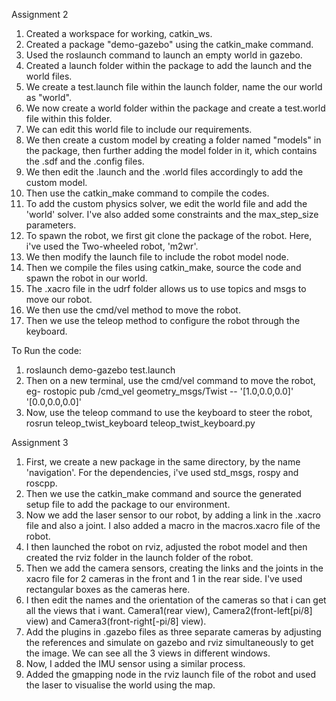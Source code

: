 Assignment 2

1. Created a workspace for working, catkin_ws.
2. Created a package "demo-gazebo" using the catkin_make command.
3. Used the roslaunch command to launch an empty world in gazebo.
4. Created a launch folder within the package to add the launch and the world files.
5. We create a test.launch file within the launch folder, name the our world as "world".
6. We now create a world folder within the package and create a test.world file within this folder.
7. We can edit this world file to include our requirements.
8. We then create a custom model by creating a folder named "models" in the package, then further adding the model folder in it, which contains the .sdf and the .config files.
9. We then edit the .launch and the .world files accordingly to add the custom model.
10. Then use the catkin_make command to compile the codes.
11. To add the custom physics solver, we edit the world file and add the 'world' solver. I've also added some constraints and the max_step_size parameters.
12. To spawn the robot, we first git clone the package of the robot. Here, i've used the Two-wheeled robot, 'm2wr'.
13. We then modify the launch file to include the robot model node.
14. Then we compile the files using catkin_make, source the code and spawn the robot in our world.
15. The .xacro file in the udrf folder allows us to use topics and msgs to move our robot.
16. We then use the cmd/vel method to move the robot.
17. Then we use the teleop method to configure the robot through the keyboard.

To Run the code:
1. roslaunch demo-gazebo test.launch
2. Then on a new terminal, use the cmd/vel command to move the robot, eg- rostopic pub /cmd_vel geometry_msgs/Twist -- '[1.0,0.0,0.0]' '[0.0,0.0,0.0]'
3. Now, use the teleop command to use the keyboard to steer the robot, rosrun teleop_twist_keyboard teleop_twist_keyboard.py

Assignment 3

1. First, we create a new package in the same directory, by the name 'navigation'. For the dependencies, i've used std_msgs, rospy and roscpp.
2. Then we use the catkin_make command and source the generated setup file to add the package to our environment.
3. Now we add the laser sensor to our robot, by adding a link in the .xacro file and also a joint. I also added a macro in the macros.xacro file of the robot. 
4. I then launched the robot on rviz, adjusted the robot model and then created the rviz folder in the launch folder of the robot.
5. Then we add the camera sensors, creating the links and the joints in the xacro file for 2 cameras in the front and 1 in the rear side. I've used rectangular boxes as the cameras here.
6. I then edit the names and the orientation of the cameras so that i can get all the views that i want. Camera1(rear view), Camera2(front-left[pi/8] view) and Camera3(front-right[-pi/8] view).
7. Add the plugins in .gazebo files as three separate cameras by adjusting the references and simulate on gazebo and rviz simultaneously to get the image. We can see all the 3 views in different windows.
8. Now, I added the IMU sensor using a similar process.
9. Added the gmapping node in the rviz launch file of the robot and used the laser to visualise the world using the map.



```python

```
